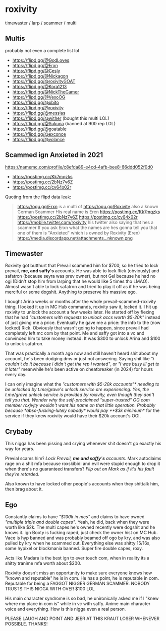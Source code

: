 
# roxivity
timewaster / larp / scammer / multi

## Multis
probably not even a complete list lol
- https://flipd.gg/@GodLoves
- https://flipd.gg/@Erxn
- https://flipd.gg/@Cesly
- https://flipd.gg/@Nickagon
- https://flipd.gg/@roxivityGOAT
- https://flipd.gg/@Kora1213
- https://flipd.gg/@NickTheGamer
- https://flipd.gg/@VexoOG
- https://flipd.gg/@obito
- https://flipd.gg/@roxivity
- https://flipd.gg/@messias
- https://flipd.gg/@wither (bought this multi LOL)
- https://flipd.gg/@Sukuna (banned at 900 rep LOL)
- https://flipd.gg/@goatable
- https://flipd.gg/@exconce
- https://flipd.gg/@volance

## Scammed ign Anxieted in 2021
https://namemc.com/profile/c8efda89-e4cd-4afb-bee8-66ddd052f0d0
- https://postimg.cc/Kk7mqzks
- https://postimg.cc/2bNz7v6Z
- https://postimg.cc/cv64x02r

Quoting from the flipd data leak:
> https://ogu.gg/Erxn is a multi of https://ogu.gg/Roxivity also a known German Scammer His real name is Eren https://postimg.cc/Kk7mqzks https://postimg.cc/2bNz7v6Z https://postimg.cc/cv64x02r https://mobile.twitter.com/roxivity his twitter also saying that hes a scammer If you ask Erxn what the names are hes gonna tell you that one of them is "Anxieted" which is owned by Roxivity (Eren) https://media.discordapp.net/attachments...nknown.png

## Timewaster
Roxivity got butthurt that Prevail scammed him for $700, so he tried to lock prevail, **me, and saffy's** accounts. He was able to lock Rick (obviously) and safatron (because seyra was prev owner), but not Gel because he had no ogi (Didn't stop him from larping that he would like 5 times tho LMAO). Almost wasn't able to lock safatron and tried to play it off as if he was being merciful or some dogshit. Anything to preserve his massive ego.

I bought Arina weeks or months after the whole prevail-scammed-roxivity thing. I looked it up in MC Hub commands, roxivity saw it, locked it. I hit up roxivity to unlock the account a few weeks later. He started off by flexing that he had *"customers with requests to unlock accs worth $5-20k"* instead of just giving me a price. Eventually he gave me a price: the info to the (now locked) Rick. Obviously that wasn't going to happen, since prevail had completely left mc com by that point. Me and saffy got into a vc and convinced him to take money instead. It was $300 to unlock Arina and $100 to unlock safatron.

That was practically a month ago now and still haven't heard shit about my account, he's been dodging dms or just not answering. Saying shit like *"i couldn't do it because i didn't get the rep i wanted"*, or *"i was busy ill get to it later"* meanwhile he's been active on cheatbreaker (in 2024) for hours every day.

I can only imagine what the *"customers with $5-20k accounts"* needing to be unlocked by t.me/grave's unlock service are experiencing. Yes, the t.me/grave unlock service is provided by roxivity, even though they don't tell you that. Wonder why the self-proclaimed "super-trusted" OG com member roxjvjty wouldn't want his name on that little operation. Probably because *abso-fucking-lutely nobody* would pay **$3k minimum** for the service if they knew roxivity would have their $20k account's OGI.

## Crybaby
This nigga has been pissing and crying whenever shit doesn't go exactly his way for years.

Previal scams him? *Lock Prevail, **me and saffy's** accounts.*
Mark autoclaims rage on a shit mfa because roxskibidi and evil were stupid enough to drop it when there's no guaranteed transfers? *Flip out on Mark as if it's his fault they're retarded.*

Also known to have locked other people's accounts when they shittalk him, then brag about it.

## Ego
Constantly claims to have *"$100k in mcs"* and claims to have owned *"multiple triple and double capes"*. Yeah, he did, back when they were worth like $2k. The multi capes he's owned recently were dogshit and he knows it. ign Booty is fucking raped, just check the owner hist on MC Hub. Vace is hyp banned and was probably beamed off ogo by kry, and was also pulled by kry when he scammed out. Everything else was shitty 15/16s, some hypixel or blockmania banned. Super fire double capes, roxy.

Acts like Madara is the best ign to ever touch com, when in reality its a shitty tranime mfa worth about $200.

Roxivity doesn't miss an opportunity to make sure everyone knows how "known and reputable" he is in com. He has a point, he is reputable in com. Reputable for being a FAGGOT NIGGER GERMAN SCAMMER. NOBODY TRUSTS THIS NIGGA WITH OVER $100 LOL

His main character syndrome is so bad, he unironically asked me if I "knew where my place in com is" while in vc with saffy. Anime main character voice and everything. How is this nigga even a real person.

PLEASE LAUGH AND POINT AND JEER AT THIS KRAUT LOSER WHENEVER POSSIBLE. THANKS!
